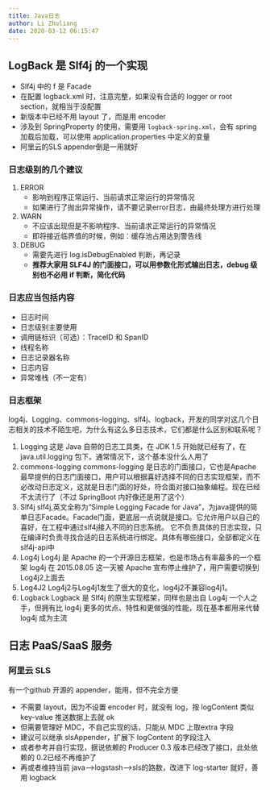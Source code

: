 ```yaml
---
title: Java日志
author: Li Zhuliang
date: 2020-03-12 06:15:47
---
```


## LogBack 是 Slf4j 的一个实现
* Slf4j 中的 f 是 Facade
* 在配置 logback.xml 时，注意完整，如果没有合适的 logger or root section，就相当于没配置
* 新版本中已经不用 layout 了，而是用 encoder
* 涉及到 SpringProperty 的使用，需要用 `logback-spring.xml`，会有 spring 加载后加载，可以使用 application.properties 中定义的变量
* 阿里云的SLS appender倒是一用就好

### 日志级别的几个建议
1. ERROR
    * 影响到程序正常运行、当前请求正常运行的异常情况
    * 如果进行了抛出异常操作，请不要记录error日志，由最终处理方进行处理
2. WARN
    * 不应该出现但是不影响程序、当前请求正常运行的异常情况
    * 即将接近临界值的时候，例如：缓存池占用达到警告线
3. DEBUG
    * 需要先进行 log.isDebugEnabled 判断，再记录
    * **推荐大家用 SLF4J 的门面接口，可以用参数化形式输出日志，debug 级别也不必用 if 判断，简化代码**

### 日志应当包括内容
* 日志时间
* 日志级别主要使用
* 调用链标识（可选）：TraceID 和 SpanID
* 线程名称
* 日志记录器名称
* 日志内容
* 异常堆栈（不一定有）

### 日志框架
log4j、Logging、commons-logging、slf4j、logback，开发的同学对这几个日志相关的技术不陌生吧，为什么有这么多日志技术，它们都是什么区别和联系呢？
1. Logging
这是 Java 自带的日志工具类，在 JDK 1.5 开始就已经有了，在 java.util.logging 包下。通常情况下，这个基本没什么人用了
2. commons-logging
commons-logging 是日志的门面接口，它也是Apache 最早提供的日志门面接口，用户可以根据喜好选择不同的日志实现框架，而不必改动日志定义，这就是日志门面的好处，符合面对接口抽象编程。现在已经不太流行了（不过 SpringBoot 内好像还是用了这个）
3. Slf4j
slf4j,英文全称为“Simple Logging Facade for Java”，为java提供的简单日志Facade。Facade门面，更底层一点说就是接口。它允许用户以自己的喜好，在工程中通过slf4j接入不同的日志系统。
它不负责具体的日志实现，只在编译时负责寻找合适的日志系统进行绑定。具体有哪些接口，全部都定义在slf4j-api中
4. Log4j
Log4j 是 Apache 的一个开源日志框架，也是市场占有率最多的一个框架
log4j 在 2015.08.05 这一天被 Apache 宣布停止维护了，用户需要切换到 Log4j2上面去
5. Log4J2
Log4j2与Log4j1发生了很大的变化，log4j2不兼容log4j1。
6. Logback
Logback 是 Slf4j 的原生实现框架，同样也是出自 Log4j 一个人之手，但拥有比 log4j 更多的优点、特性和更做强的性能，现在基本都用来代替 log4j 成为主流

## 日志 PaaS/SaaS 服务
### 阿里云 SLS
有一个github 开源的 appender，能用，但不完全方便
* 不需要 layout，因为不设置 encoder 时，就没有 log，按 logContent 类似 key-value 推送数据上去就 ok
* 但需要管理好 MDC，不自己实现的话，只能从 MDC 上取extra 字段
* 建议可以继承 slsAppender，扩展下 logContent 的字段注入
* 或者参考并自行实现，据说依赖的 Producer 0.3 版本已经改了接口，此处依赖的 0.2已经不再维护了
* 再或者维持当前 java-->logstash-->sls的路数，改进下 log-starter 就好，善用 logback
